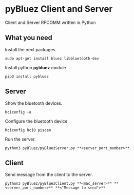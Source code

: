pyBluez Client and Server
=========================

Client and Server RFCOMM written in Python

What you need
-------------

Install the next packages.

`sudo apt-get install bluez libbluetooth-dev`

Install python **pybluez** module

`pip3 install pybluez`

Server
------

Show the bluetooth devices.

`hciconfig -a`

Configure the bluetooth device

`hciconfig hci0 piscan`

Run the server.

`python3 pyBluez/pyBluezServer.py **<server_port_number>**`

Client
------

Send message from the client to the server.

`python3 pyBluez/pyBluezClient.py **<mac_server>** **<server_port_number>** **<"Message to send">**`

